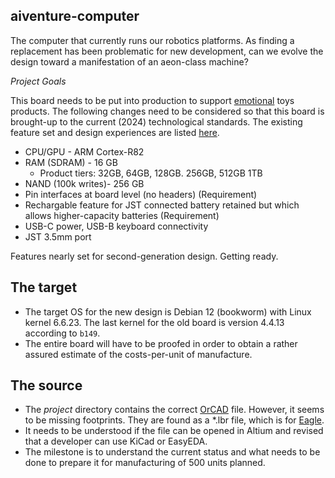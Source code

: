 ## aiventure-computer

The computer that currently runs our robotics platforms. As finding a replacement has been problematic for new development, can we evolve the design toward a manifestation of an aeon-class machine?

_Project Goals_

This board needs to be put into production to support [emotional](https://emotional.toys) toys products. The following changes need to be considered so that this board is brought-up to the current (2024) technological standards. The existing feature set and design experiences are listed [here](/chip_1_0/README.md).

* CPU/GPU - ARM Cortex-R82
* RAM (SDRAM) - 16 GB
    - Product tiers: 32GB, 64GB, 128GB. 256GB, 512GB 1TB
* NAND (100k writes)- 256 GB
* Pin interfaces at board level (no headers) (Requirement)
* Rechargable feature for JST connected battery retained but which allows higher-capacity batteries (Requirement)
* USB-C power, USB-B keyboard connectivity
* JST 3.5mm port 

Features nearly set for second-generation design. Getting ready.

## The target

* The target OS for the new design is Debian 12 (bookworm) with Linux kernel 6.6.23. The last kernel for the old board is version 4.4.13 according to `b149`. 
* The entire board will have to be proofed in order to obtain a rather assured estimate of the costs-per-unit of manufacture.

## The source

* The _project_ directory contains the correct <a href="http://www.orcad.com/" target="_blank">OrCAD</a> file. However, it seems to be missing footprints. They are found as a *.lbr file, which is for <a href="https://www.autodesk.com/products/eagle/free-download" target="_blank">Eagle</a>.
* It needs to be understood if the file can be opened in Altium and revised that a developer can use KiCad or EasyEDA.
* The milestone is to understand the current status and what needs to be done to prepare it for manufacturing of 500 units planned. 
